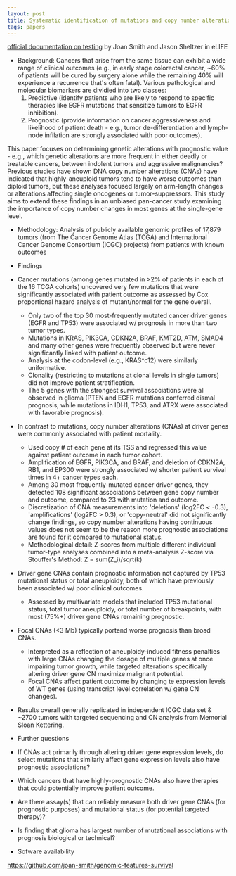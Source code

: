 ```yaml
---
layout: post
title: Systematic identification of mutations and copy number alterations associate with cancer patient prognosis
tags: papers
---
```


<a href="https://golang.org/pkg/testing/" target="_blank">official documentation on testing</a> by Joan Smith and Jason Sheltzer in eLIFE

- Background:
Cancers that arise from the same tissue can exhibit a wide range of clinical outcomes (e.g., in early stage colorectal cancer, ~60% of patients will be cured by surgery alone while the remaining 40% will experience a recurrence that's often fatal). Various pathological and molecular biomarkers are dividied into two classes:
	1. Predictive (identify patients who are likely to respond to specific therapies like EGFR mutations that sensitize tumors to EGFR inhibition).
	2. Prognostic (provide information on cancer aggressiveness and likelihood of patient death - e.g., tumor de-differentiation and lymph-node infilation are strongly associated with poor outcomes).

This paper focuses on determining genetic alterations with prognostic value - e.g., which genetic alterations are more frequent in either deadly or treatable cancers, between indolent tumors and aggressive malignancies? Previous studies have shown DNA copy number alterations (CNAs) have indicated that highly-aneuploid tumors tend to have worse outcomes than diploid tumors, but these analyses focused largely on arm-length changes or alterations affecting single oncogenes or tumor-suppressors. This study aims to extend these findings in an unbiased pan-cancer study examining the importance of copy number changes in most genes at the single-gene level.

- Methodology:
Analysis of publicly available genomic profiles of 17,879 tumors (from The Cancer Genome Atlas (TCGA) and International Cancer Genome Consortium (ICGC) projects) from patients with known outcomes

- Findings

- Cancer mutations (among genes mutated in >2% of patients in each of the 16 TCGA cohorts) uncovered very few mutations that were significantly associated with patient outcome as assessed by Cox proportional hazard analysis of mutant/normal for the gene overall.
	- Only two of the top 30 most-frequently mutated cancer driver genes (EGFR and TP53) were associated w/ prognosis in more than two tumor types.
	- Mutations in KRAS, PIK3CA, CDKN2A, BRAF, KMT2D, ATM, SMAD4 and many other genes were frequently observed but were never significantly linked with patient outcome.
	- Analysis at the codon-level (e.g., KRAS^c12) were similarly uniformative.
	- Clonality (restricting to mutations at clonal levels in single tumors) did not improve patient stratification.
	- The 5 genes with the strongest survival associations were all observed in glioma (PTEN and EGFR mutations conferred dismal prognosis, while mutations in IDH1, TP53, and ATRX were associated with favorable prognosis).

- In contrast to mutations, copy number alterations (CNAs) at driver genes were commonly associated with patient mortality.
	- Used copy # of each gene at its TSS and regressed this value against patient outcome in each tumor cohort.
	- Amplification of EGFR, PIK3CA, and BRAF, and deletion of CDKN2A, RB1, and EP300 were strongly associated w/ shorter patient survival times in 4+ cancer types each.
	- Among 30 most frequently-mutated cancer driver genes, they detected 108 significant associations between gene copy number and outcome, compared to 23 with mutation and outcome.
	- Discretization of CNA measurements into 'deletions' (log2FC < -0.3), 'amplifications' (log2FC > 0.3), or 'copy-neutral' did not significantly change findings, so copy number alterations having continuous values does not seem to be the reason more prognostic associations are found for it compared to mutational status.
	- Methodological detail: Z-scores from multiple different individual tumor-type analyses combined into a meta-analysis Z-score via Stouffer's Method:
		Z = sum(Z_i)/sqrt(k)

- Driver gene CNAs contain prognostic information not captured by TP53 mutational status or total aneuploidy, both of which have previously been associated w/ poor clinical outcomes.
	- Assessed by multivariate models that included TP53 mutational status, total tumor aneuploidy, or total number of breakpoints, with most (75%+) driver gene CNAs remaining prognostic.

- Focal CNAs (<3 Mb) typically portend worse prognosis than broad CNAs.
	- Interpreted as a reflection of aneuploidy-induced fitness penalties with large CNAs changing the dosage of multiple genes at once impairing tumor growth, while targeted alterations specifically altering driver gene CN maximize malignant potential.
	- Focal CNAs affect patient outcome by changing te expression levels of WT genes (using transcript level correlation w/ gene CN changes).

- Results overall generally replicated in independent ICGC data set & ~2700 tumors with targeted sequencing and CN analysis from Memorial Sloan Kettering.

- Further questions

- If CNAs act primarily through altering driver gene expression levels, do select mutations that similarly affect gene expression levels also have prognostic associations?
- Which cancers that have highly-prognostic CNAs also have therapies that could potentially improve patient outcome.
- Are there assay(s) that can reliably measure both driver gene CNAs (for prognostic purposes) and mutational status (for potential targeted therapy)?
- Is finding that glioma has largest number of mutational associations with prognosis biological or technical?

- Sofware availability

https://github.com/joan-smith/genomic-features-survival
